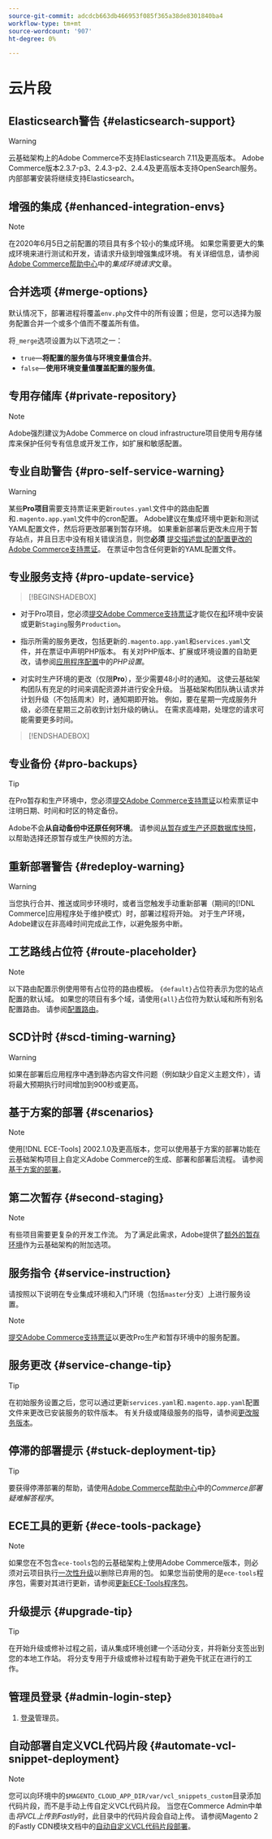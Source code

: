```yaml
---
source-git-commit: adcdcb663db466953f085f365a38de8301840ba4
workflow-type: tm+mt
source-wordcount: '907'
ht-degree: 0%

---
```

# 云片段

## Elasticsearch警告 {#elasticsearch-support}

>[!WARNING]
>
>云基础架构上的Adobe Commerce不支持Elasticsearch 7.11及更高版本。 Adobe Commerce版本2.3.7-p3、2.4.3-p2、2.4.4及更高版本支持OpenSearch服务。 内部部署安装将继续支持Elasticsearch。

## 增强的集成 {#enhanced-integration-envs}

>[!NOTE]
>
>在2020年6月5日之前配置的项目具有多个较小的集成环境。 如果您需要更大的集成环境来进行测试和开发，请请求升级到增强集成环境。 有关详细信息，请参阅[Adobe Commerce帮助中心](https://experienceleague.adobe.com/docs/commerce-knowledge-base/kb/announcements/commerce-announcements/integration-environment-enhancement-request-pro-and-starter.html?lang=zh-Hans)中的&#x200B;_集成环境请求_&#x200B;文章。

## 合并选项 {#merge-options}

默认情况下，部署进程将覆盖`env.php`文件中的所有设置；但是，您可以选择为服务配置合并一个或多个值而不覆盖所有值。

将`_merge`选项设置为以下选项之一：

- `true`—**将配置的服务值与环境变量值合并**。
- `false`—**使用环境变量值覆盖配置的服务值**。

## 专用存储库 {#private-repository}

>[!NOTE]
>
>Adobe强烈建议为Adobe Commerce on cloud infrastructure项目使用专用存储库来保护任何专有信息或开发工作，如扩展和敏感配置。

## 专业自助警告 {#pro-self-service-warning}

>[!WARNING]
>
>某些&#x200B;**Pro项目**&#x200B;需要支持票证来更新`routes.yaml`文件中的路由配置和`.magento.app.yaml`文件中的cron配置。 Adobe建议在集成环境中更新和测试YAML配置文件，然后将更改部署到暂存环境。 如果重新部署后更改未应用于暂存站点，并且日志中没有相关错误消息，则您&#x200B;**必须** [提交描述尝试的配置更改的Adobe Commerce支持票证](https://experienceleague.adobe.com/docs/commerce-knowledge-base/kb/help-center-guide/magento-help-center-user-guide.html?lang=zh-Hans#submit-ticket)。 在票证中包含任何更新的YAML配置文件。

## 专业服务支持 {#pro-update-service}

>[!BEGINSHADEBOX]

- 对于Pro项目，您必须[提交Adobe Commerce支持票证](https://experienceleague.adobe.com/docs/commerce-knowledge-base/kb/help-center-guide/magento-help-center-user-guide.html?lang=zh-Hans#submit-ticket)才能仅在[和](https://experienceleague.adobe.com/docs/commerce-on-cloud/user-guide/configure/service/services-yaml.html?lang=zh-Hans)环境中安装或更新`Staging`服务`Production`。

- 指示所需的服务更改，包括更新的`.magento.app.yaml`和`services.yaml`文件，并在票证中声明PHP版本。 有关对PHP版本、扩展或环境设置的自助更改，请参阅[应用程序配置](https://experienceleague.adobe.com/docs/commerce-on-cloud/user-guide/configure/app/php-settings.html?lang=zh-Hans)中的&#x200B;_PHP设置_。

- 对实时生产环境的更改（仅限&#x200B;**Pro**），至少需要48小时的通知。 这使云基础架构团队有充足的时间来调配资源并进行安全升级。 当基础架构团队确认请求并计划升级（不包括周末）时，通知期即开始。 例如，要在星期一完成服务升级，必须在星期三之前收到计划升级的确认。 在需求高峰期，处理您的请求可能需要更多时间。

>[!ENDSHADEBOX]

## 专业备份 {#pro-backups}

>[!TIP]
>
>在Pro暂存和生产环境中，您必须[提交Adobe Commerce支持票证](https://experienceleague.adobe.com/docs/commerce-knowledge-base/kb/help-center-guide/magento-help-center-user-guide.html?lang=zh-Hans#submit-ticket)以检索票证中注明日期、时间和时区的特定备份。
>
>Adobe不会&#x200B;**从自动备份中还原任何环境**。 请参阅[从暂存或生产还原数据库快照](https://experienceleague.adobe.com/docs/commerce-knowledge-base/kb/how-to/restore-a-db-snapshot-from-staging-or-production.html?lang=zh-Hans)，以帮助选择还原暂存或生产快照的方法。

## 重新部署警告 {#redeploy-warning}

>[!WARNING]
>
>当您执行合并、推送或同步环境时，或者当您触发手动重新部署（期间的[!DNL Commerce]应用程序处于维护模式）时，部署过程将开始。 对于生产环境，Adobe建议在非高峰时间完成此工作，以避免服务中断。

## 工艺路线占位符 {#route-placeholder}

>[!NOTE]
>
>以下路由配置示例使用带有占位符的路由模板。 `{default}`占位符表示为您的站点配置的默认域。 如果您的项目有多个域，请使用`{all}`占位符为默认域和所有别名配置路由。 请参阅[配置路由](/help/cloud-guide/routes/routes-yaml.md)。

## SCD计时 {#scd-timing-warning}

>[!WARNING]
>
>如果在部署后应用程序中遇到静态内容文件问题（例如缺少自定义主题文件），请将最大预期执行时间增加到900秒或更高。

## 基于方案的部署 {#scenarios}

>[!NOTE]
>
>使用[!DNL ECE-Tools] 2002.1.0及更高版本，您可以使用基于方案的部署功能在云基础架构项目上自定义Adobe Commerce的生成、部署和部署后流程。 请参阅[基于方案的部署](/help/cloud-guide/deploy/scenario-based.md)。

## 第二次暂存 {#second-staging}

>[!NOTE]
>
>有些项目需要更复杂的开发工作流。 为了满足此需求，Adobe提供了[额外的暂存环境](/help/cloud-guide/test/second-staging.md)作为云基础架构的附加选项。

## 服务指令 {#service-instruction}

请按照以下说明在专业集成环境和入门环境（包括`master`分支）上进行服务设置。

>[!NOTE]
>
>[提交Adobe Commerce支持票证](https://experienceleague.adobe.com/docs/commerce-knowledge-base/kb/help-center-guide/magento-help-center-user-guide.html?lang=zh-Hans#submit-ticket)以更改Pro生产和暂存环境中的服务配置。

## 服务更改 {#service-change-tip}

>[!TIP]
>
>在初始服务设置之后，您可以通过更新`services.yaml`和`.magento.app.yaml`配置文件来更改已安装服务的软件版本。 有关升级或降级服务的指导，请参阅[更改服务版本](/help/cloud-guide/services/services-yaml.md#change-service-version)。

## 停滞的部署提示 {#stuck-deployment-tip}

>[!TIP]
>
>要获得停滞部署的帮助，请使用[Adobe Commerce帮助中心](https://experienceleague.adobe.com/docs/commerce-knowledge-base/kb/troubleshooting/deployment/magento-deployment-troubleshooter.html?lang=zh-Hans)中的&#x200B;_Commerce部署疑难解答程序_。

## ECE工具的更新 {#ece-tools-package}

>[!NOTE]
>
>如果您在不包含`ece-tools`包的云基础架构上使用Adobe Commerce版本，则必须对云项目执行[一次性升级](/help/cloud-guide/dev-tools/install-package.md)以删除已弃用的包。 如果您当前使用的是`ece-tools`程序包，需要对其进行更新，请参阅[更新ECE-Tools程序包](/help/cloud-guide/dev-tools/update-package.md)。

## 升级提示 {#upgrade-tip}

>[!TIP]
>
>在开始升级或修补过程之前，请从集成环境创建一个活动分支，并将新分支签出到您的本地工作站。 将分支专用于升级或修补过程有助于避免干扰正在进行的工作。

<!-- Fastly-related snippets begin -->

## 管理员登录 {#admin-login-step}

1. [登录](/help/get-started/onboarding.md#access-your-admin-panel)管理员。

## 自动部署自定义VCL代码片段 {#automate-vcl-snippet-deployment}

>[!NOTE]
>
>您可以向环境中的`$MAGENTO_CLOUD_APP_DIR/var/vcl_snippets_custom`目录添加代码片段，而不是手动上传自定义VCL代码片段。 当您在Commerce Admin中单击&#x200B;_将VCL上传到Fastly_&#x200B;时，此目录中的代码片段会自动上传。 请参阅Magento 2的Fastly CDN模块文档中的[自动自定义VCL代码片段部署](https://github.com/fastly/fastly-magento2/blob/master/Documentation/Guides/CUSTOM-VCL-SNIPPETS.md#automated-custom-vcl-snippets-deployment)。

<!-- Fastly-related snippets end -->
